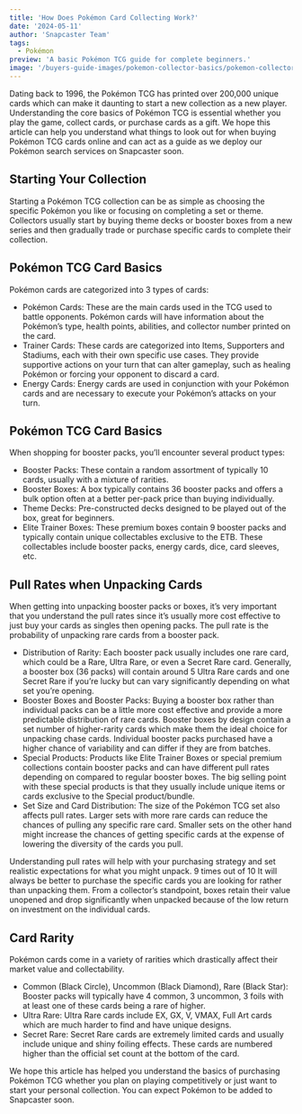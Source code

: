 ```yaml
---
title: 'How Does Pokémon Card Collecting Work?'
date: '2024-05-11'
author: 'Snapcaster Team'
tags:
  - Pokémon
preview: 'A basic Pokémon TCG guide for complete beginners.'
image: '/buyers-guide-images/pokemon-collector-basics/pokemon-collector-banner.png'
---
```


Dating back to 1996, the Pokémon TCG has printed over 200,000 unique cards which can make it daunting to start a new collection as a new player. Understanding the core basics of Pokémon TCG is essential whether you play the game, collect cards, or purchase cards as a gift. We hope this article can help you understand what things to look out for when buying Pokémon TCG cards online and can act as a guide as we deploy our Pokémon search services on Snapcaster soon.

## Starting Your Collection

Starting a Pokémon TCG collection can be as simple as choosing the specific Pokémon you like or focusing on completing a set or theme. Collectors usually start by buying theme decks or booster boxes from a new series and then gradually trade or purchase specific cards to complete their collection.

## Pokémon TCG Card Basics

Pokémon cards are categorized into 3 types of cards:

- Pokémon Cards: These are the main cards used in the TCG used to battle opponents. Pokémon cards will have information about the Pokémon’s type, health points, abilities, and collector number printed on the card.
- Trainer Cards: These cards are categorized into Items, Supporters and Stadiums, each with their own specific use cases. They provide supportive actions on your turn that can alter gameplay, such as healing Pokémon or forcing your opponent to discard a card.
- Energy Cards: Energy cards are used in conjunction with your Pokémon cards and are necessary to execute your Pokémon’s attacks on your turn.

## Pokémon TCG Card Basics

When shopping for booster packs, you’ll encounter several product types:

- Booster Packs: These contain a random assortment of typically 10 cards, usually with a mixture of rarities.
- Booster Boxes: A box typically contains 36 booster packs and offers a bulk option often at a better per-pack price than buying individually.
- Theme Decks: Pre-constructed decks designed to be played out of the box, great for beginners.
- Elite Trainer Boxes: These premium boxes contain 9 booster packs and typically contain unique collectables exclusive to the ETB. These collectables include booster packs, energy cards, dice, card sleeves, etc.

## Pull Rates when Unpacking Cards

When getting into unpacking booster packs or boxes, it’s very important that you understand the pull rates since it’s usually more cost effective to just buy your cards as singles then opening packs. The pull rate is the probability of unpacking rare cards from a booster pack.

- Distribution of Rarity: Each booster pack usually includes one rare card, which could be a Rare, Ultra Rare, or even a Secret Rare card. Generally, a booster box (36 packs) will contain around 5 Ultra Rare cards and one Secret Rare if you’re lucky but can vary significantly depending on what set you’re opening.
- Booster Boxes and Booster Packs: Buying a booster box rather than individual packs can be a little more cost effective and provide a more predictable distribution of rare cards. Booster boxes by design contain a set number of higher-rarity cards which make them the ideal choice for unpacking chase cards. Individual booster packs purchased have a higher chance of variability and can differ if they are from batches.
- Special Products: Products like Elite Trainer Boxes or special premium collections contain booster packs and can have different pull rates depending on compared to regular booster boxes. The big selling point with these special products is that they usually include unique items or cards exclusive to the Special product/bundle.
- Set Size and Card Distribution: The size of the Pokémon TCG set also affects pull rates. Larger sets with more rare cards can reduce the chances of pulling any specific rare card. Smaller sets on the other hand might increase the chances of getting specific cards at the expense of lowering the diversity of the cards you pull.

Understanding pull rates will help with your purchasing strategy and set realistic expectations for what you might unpack. 9 times out of 10 It will always be better to purchase the specific cards you are looking for rather than unpacking them. From a collector’s standpoint, boxes retain their value unopened and drop significantly when unpacked because of the low return on investment on the individual cards.

## Card Rarity

Pokémon cards come in a variety of rarities which drastically affect their market value and collectability.

- Common (Black Circle), Uncommon (Black Diamond), Rare (Black Star): Booster packs will typically have 4 common, 3 uncommon, 3 foils with at least one of these cards being a rare of higher.
- Ultra Rare: Ultra Rare cards include EX, GX, V, VMAX, Full Art cards which are much harder to find and have unique designs.
- Secret Rare: Secret Rare cards are extremely limited cards and usually include unique and shiny foiling effects. These cards are numbered higher than the official set count at the bottom of the card.

We hope this article has helped you understand the basics of purchasing Pokémon TCG whether you plan on playing competitively or just want to start your personal collection. You can expect Pokémon to be added to Snapcaster soon.
